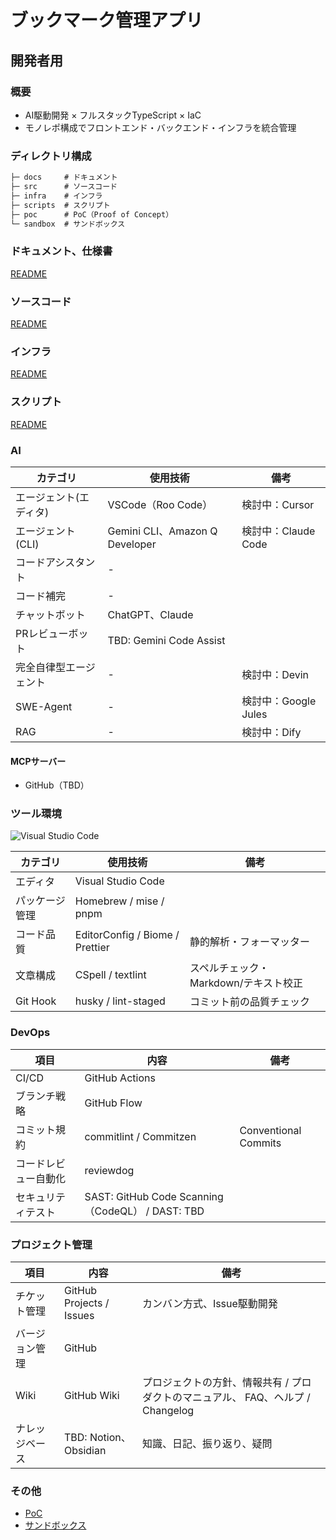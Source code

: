 # ブックマーク管理アプリ

## 開発者用

### 概要

- AI駆動開発 × フルスタックTypeScript × IaC
- モノレポ構成でフロントエンド・バックエンド・インフラを統合管理

### ディレクトリ構成

``` txt
├─ docs     # ドキュメント
├─ src      # ソースコード
├─ infra    # インフラ
├─ scripts  # スクリプト
├─ poc      # PoC（Proof of Concept）
└─ sandbox  # サンドボックス
```

### ドキュメント、仕様書

[README](docs/README.md)

### ソースコード

[README](src/README.md)

### インフラ

[README](infra/README.md)

### スクリプト

[README](scripts/README.md)

### AI

| カテゴリ               | 使用技術                       | 備考                 |
| ---------------------- | ------------------------------ | -------------------- |
| エージェント(エディタ) | VSCode（Roo Code）             | 検討中：Cursor       |
| エージェント(CLI)      | Gemini CLI、Amazon Q Developer | 検討中：Claude Code  |
| コードアシスタント     | -                              |                      |
| コード補完             | -                              |                      |
| チャットボット         | ChatGPT、Claude                |                      |
| PRレビューボット       | TBD: Gemini Code Assist        |                      |
| 完全自律型エージェント | -                              | 検討中：Devin        |
| SWE-Agent              | -                              | 検討中：Google Jules |
| RAG                    | -                              | 検討中：Dify         |

#### MCPサーバー

- GitHub（TBD）

### ツール環境

![Visual Studio Code](https://img.shields.io/badge/Visual%20Studio%20Code-007ACC.svg?logo=visual-studio-code)

| カテゴリ       | 使用技術                        | 備考                                  |
| -------------- | ------------------------------- | ------------------------------------- |
| エディタ       | Visual Studio Code              |                                       |
| パッケージ管理 | Homebrew / mise / pnpm          |                                       |
| コード品質     | EditorConfig / Biome / Prettier | 静的解析・フォーマッター              |
| 文章構成       | CSpell / textlint               | スペルチェック・Markdown/テキスト校正 |
| Git Hook       | husky / lint-staged             | コミット前の品質チェック              |

### DevOps

| 項目                 | 内容                                             | 備考                 |
| -------------------- | ------------------------------------------------ | -------------------- |
| CI/CD                | GitHub Actions                                   |                      |
| ブランチ戦略         | GitHub Flow                                      |                      |
| コミット規約         | commitlint / Commitzen                           | Conventional Commits |
| コードレビュー自動化 | reviewdog                                        |                      |
| セキュリティテスト   | SAST: GitHub Code Scanning（CodeQL） / DAST: TBD |                      |

### プロジェクト管理

| 項目           | 内容                     | 備考                                                                            |
| -------------- | ------------------------ | ------------------------------------------------------------------------------- |
| チケット管理   | GitHub Projects / Issues | カンバン方式、Issue駆動開発                                                     |
| バージョン管理 | GitHub                   |                                                                                 |
| Wiki           | GitHub Wiki              | プロジェクトの方針、情報共有 / プロダクトのマニュアル、 FAQ、ヘルプ / Changelog |
| ナレッジベース | TBD: Notion、Obsidian    | 知識、日記、振り返り、疑問                                                      |

### その他

- [PoC](./poc/README.md)
- [サンドボックス](./sandbox/README.md)
